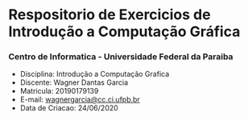 # Respositorio de Exercicios de Introdução a Computação Gráfica

### Centro de Informatica - Universidade Federal da Paraiba
- Disciplina: Introdução a Computação Grafica
- Discente: Wagner Dantas Garcia
- Matricula: 20190179139
- E-mail: wagnergarcia@cc.ci.ufpb.br
- Data de Criacao: 24/06/2020
